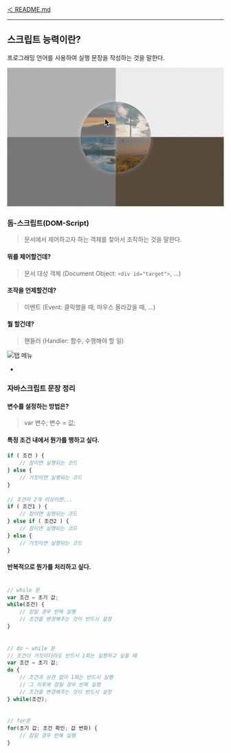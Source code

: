 [＜ README.md](../README.md)

---

## 스크립트 능력이란?
프로그래밍 언어를 사용하여 실행 문장을 작성하는 것을 말한다.

![스크립트로 구현한 코드](__GUIDE__/02.gif)

### 돔-스크립트(DOM-Script)
> 문서에서 제어하고자 하는 객체를 찾아서 조작하는 것을 말한다.

#### 뭐를 제어할건데?
> 문서 대상 객체 (Document Object: `<div id="target">`, ...)

#### 조작을 언제할건데?
> 이벤트 (Event: 클릭했을 때, 마우스 올라갔을 때, ...)

#### 뭘 할건데?
> 핸들러 (Handler: 함수, 수행해야 할 일)

![탭 메뉴](__GUIDE__/03.gif)

-

### 자바스크립트 문장 정리

#### 변수를 설정하는 방법은?
> var 변수;
> 변수 = 값;

#### 특정 조건 내에서 뭔가를 행하고 싶다.
```js
if ( 조건 ) {
	// 참이면 실행되는 코드
} else {
	// 거짓이면 실행되는 코드
}

// 조건이 2개 이상이면...
if ( 조건1 ) {
	// 참이면 실행되는 코드
} else if ( 조건2 ) {
	// 참이면 실행되는 코드
} else {
	// 거짓이면 실행되는 코드
}
```

#### 반복적으로 뭔가를 처리하고 싶다.

```js

// while 문
var 조건 = 초기 값;
while(조건) {
	// 참일 경우 반복 실행
	// 조건을 변경해주는 것이 반드시 설정
}


// do ~ while 문
// 조건이 거짓이더라도 반드시 1회는 실행하고 싶을 때
var 조건 = 초기 값;
do {
	// 조건과 상관 없이 1회는 반드시 실행
	// 그 이후에 참일 경우 반복 실행
	// 조건을 변경해주는 것이 반드시 설정
} while(조건);


// for문
for(초기 값; 조건 확인; 값 변화) {
	// 참일 경우 반복 실행
}
```